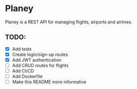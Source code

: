 # Planey

Planey is a REST API for managing flights, airports and airlines.

## TODO: 
- [x] Add tests
- [x] Create login/sign-up routes
- [x] Add JWT authentication
- [ ] Add CRUD routes for flights
- [ ] Add CI/CD
- [ ] Add Dockerfile
- [ ] Make this README more informative
